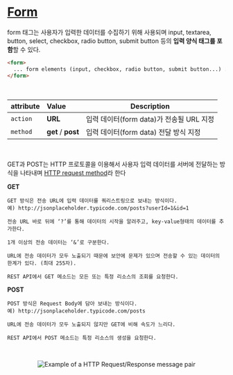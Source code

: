 # [Form](https://poiemaweb.com/html5-tag-forms)

form 태그는 사용자가 입력한 데이터를 수집하기 위해 사용되며 input, textarea, button, select, checkbox, radio button, submit button 등의 **입력 양식 태그를 포함**할 수 있다.

```html
<form>
  ... form elements (input, checkbox, radio button, submit button...) ...
</form>
```

<br />

| attribute | Value              | Description                              |
| :-------- | :----------------- | ---------------------------------------- |
| `action`  | **URL**            | 입력 데이터(form data)가 전송될 URL 지정 |
| `method`  | **get** / **post** | 입력 데이터(form data) 전달 방식 지정    |

<br />

GET과 POST는 HTTP 프로토콜을 이용해서 사용자 입력 데이터를 서버에 전달하는 방식을 나타내며 [HTTP request method](https://developer.mozilla.org/ko/docs/Web/HTTP/Methods)라 한다

**GET**

    GET 방식은 전송 URL에 입력 데이터를 쿼리스트링으로 보내는 방식이다.
    예) http://jsonplaceholder.typicode.com/posts?userId=1&id=1

    전송 URL 바로 뒤에 ‘?’를 통해 데이터의 시작을 알려주고, key-value형태의 데이터를 추가한다.

    1개 이상의 전송 데이터는 ‘&’로 구분한다.

    URL에 전송 데이터가 모두 노출되기 때문에 보안에 문제가 있으며 전송할 수 있는 데이터의 한계가 있다. (최대 255자).

    REST API에서 GET 메소드는 모든 또는 특정 리소스의 조회를 요청한다.

**POST**

    POST 방식은 Request Body에 담아 보내는 방식이다.
    예) http://jsonplaceholder.typicode.com/posts

    URL에 전송 데이터가 모두 노출되지 않지만 GET에 비해 속도가 느리다.

    REST API에서 POST 메소드는 특정 리소스의 생성을 요청한다.

<br />

<p align="center">
    <img src="https://poiemaweb.com/img/HTTP_request+response_message.gif" alt="Example of a HTTP Request/Response message pair" />
</p>

